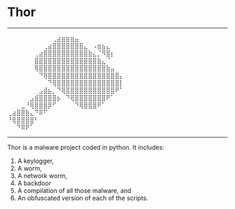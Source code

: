 # Thor
_____
⠀⠀⠀⠀⠀⠀⠀⠀⠀⠀⢀⣴⣶⣶⣶⣤⠀⠀⠀⠀⠀⠀⠀⠀⠀⠀
⠀⠀⠀⠀⠀⠀⠀⠀⢀⣴⣿⣿⣿⣿⣿⣿⣿⣄⠀⠠⣶⣦⣄⠀⠀⠀
⠀⠀⠀⠀⠀⠀⢀⣴⣿⣿⣿⣿⣿⣿⣿⣿⣿⣿⣷⣄⡈⠻⣿⡆⠀⠀
⠀⠀⠀⠀⠀⠀⣿⣿⣿⣿⣿⣿⣿⣿⣿⣿⣿⣿⣿⣿⣷⣄⠈⠀⠀⠀
⠀⠀⠀⠀⠀⠀⢿⣿⣿⣿⣿⣿⣿⣿⣿⣿⣿⣿⣿⣿⣿⣿⣷⣤⠀⠀
⠀⠀⠀⠀⠀⠀⠀⠙⢿⣿⣿⣿⣿⣿⣿⣿⣿⣿⣿⣿⣿⣿⣿⣿⣿⡄
⠀⠀⠀⠀⠀⠀⠀⠀⠀⠙⢿⣿⣿⣿⣿⣿⣿⣿⣿⣿⣿⣿⣿⣿⣿⡇
⠀⠀⠀⠀⠀⠀⠀⣠⣾⣦⡀⠙⢿⣿⣿⣿⣿⣿⣿⣿⣿⣿⣿⣿⠟⠁
⠀⠀⠀⠀⠀⣠⣾⣿⣿⣿⣿⡦⠀⠙⢿⣿⣿⣿⣿⣿⣿⣿⠟⠁⠀⠀
⠀⠀⠀⣀⠘⢿⣿⣿⣿⡿⠋⠀⠀⠀⠀⠙⢿⣿⣿⣿⠟⠁⠀⠀⠀⠀
⢀⣴⣿⣿⣷⣄⠙⠿⠋⠀⠀⠀⠀⠀⠀⠀⠀⠀⠀⠀⠀⠀⠀⠀⠀⠀
⠘⢿⣿⣿⣿⣿⠃⠀⠀⠀⠀⠀⠀⠀⠀⠀⠀⠀⠀⠀⠀⠀⠀⠀⠀⠀
⠀⠀⠙⠿⠟⠁⠀⠀⠀⠀⠀⠀⠀⠀⠀⠀⠀⠀⠀⠀⠀⠀⠀⠀⠀⠀
______
Thor is a malware project coded in python.
It includes:
1. A keylogger,
2. A worm,
3. A network worm,
4. A backdoor
5. A compilation of all those malware, and
6. An obfuscated version of each of the scripts.
